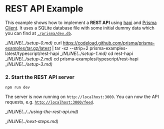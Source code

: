 # REST API Example

This example shows how to implement a **REST API** using [hapi](https://hapi.dev/) and [Prisma Client](https://www.prisma.io/docs/concepts/components/prisma-client). It uses a SQLite database file with some initial dummy data which you can find at [`./prisma/dev.db`](./prisma/dev.db).

__INLINE(../_setup-0.md)__
curl https://codeload.github.com/prisma/prisma-examples/tar.gz/latest | tar -xz --strip=2 prisma-examples-latest/typescript/rest-hapi
__INLINE(../_setup-1.md)__
cd rest-hapi
__INLINE(../_setup-2.md)__
cd prisma-examples/typescript/rest-hapi
__INLINE(../_setup-3.md)__

### 2. Start the REST API server

```
npm run dev
```

The server is now running on `http://localhost:3000`. You can now the API requests, e.g. [`http://localhost:3000/feed`](http://localhost:3000/feed).

__INLINE(../../_using-the-rest-api.md)__

__INLINE(../_next-steps.md)__
